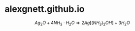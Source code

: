 # alexgnett.github.io
$$ Ag_{2}O + 4NH_{3}\cdot H_{2}O \Rightarrow 2Ag\left[ (NH_{3})_{2}OH \right] + 3H_{2}O $$
